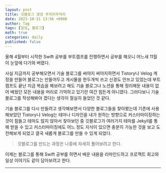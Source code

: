 ```yaml
---
layout: post
title: 깃블로그 생성 주저리주저리
date: 2023-10-31 13:56 +0900
author: Tag
tags: [일상, 블로그]
math: true
categories: daily
published: false
---
```

<!--<p align = "center">-->
<!--<img src="/avatar.jpeg" width="100" height="100">-->
<!--</p>-->
올해 4월부터 시작한 Swift 공부를 부트캠프를 진행하면서 공부를 해오니 어느새 11월이 눈앞에 다가와 버렸다. <br>

사실 지금까지 공부해오면서 기술 블로그를 써야지 써야지하면서 Tistory나 Velog 계정을 만들어 블로그는 만들어두고 게시물을 한두개씩 쓰고 신경도 안쓰고 있었는데 부트캠프도 끝난 지금 복습을 해보려고 해도 기술 블로그나 노션을 통해 정리해둔 내용이 없어 배웠던 모든 내용을 머리로 기억하고 있기란 여간 힘든게 아니였다. 그러다보니 기술 블로그를 작성해봐야 겠다는 생각이 절실히 들었던 것 같다.

기술 블로그를 다시 만들려고 생각해보면서 다양한 블로그들을 찾아봤는데 기존에 사용해보았던 Tistory나 Velog는 테마나 디자인을 내가 원하는 방향으로 커스터마이징하는 것이 힘들고 테마도 많지 않아서 찾아보던 중 깃블로그가 여러가지 테마를 Jekyll를 통해 받을 수 있고 커스터마이징에도 어느 정도 지식이 있으면 충분히 가능한 것을 보고 도전해보게 되었고 결국 새롭게 블로그를 만들 수 있게 되었다.

> 깃블로그를 만드는 과정은 나중에 자세히 풀어보려고 한다.

이제는 블로그를 통해 Swift 공부를 하면서 배운 내용을 리마인드하고 프로젝트 회고와 일상 이야기도 같이 담아보려고 한다.

-----

